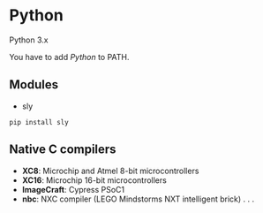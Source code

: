 # Python
Python 3.x

You have to add _Python_ to PATH.

## Modules
- sly


```
pip install sly
```
## Native C compilers
- **XC8**: Microchip and Atmel 8-bit microcontrollers
- **XC16**: Microchip 16-bit microcontrollers
- **ImageCraft**: Cypress PSoC1
- **nbc**: NXC compiler (LEGO Mindstorms NXT intelligent brick)
  .
  .
  .
  